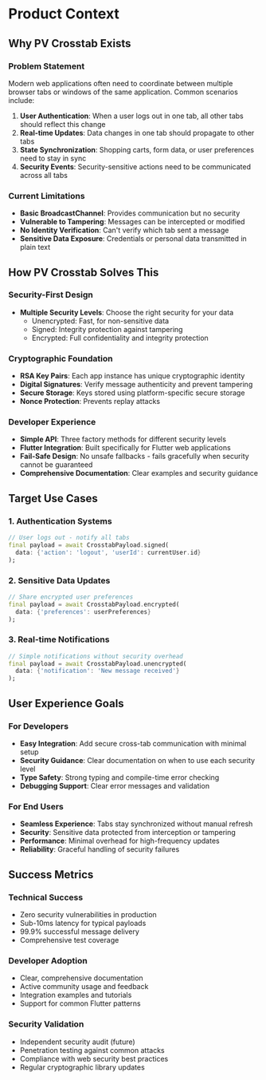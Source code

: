 # Product Context

## Why PV Crosstab Exists

### Problem Statement
Modern web applications often need to coordinate between multiple browser tabs or windows of the same application. Common scenarios include:

1. **User Authentication**: When a user logs out in one tab, all other tabs should reflect this change
2. **Real-time Updates**: Data changes in one tab should propagate to other tabs
3. **State Synchronization**: Shopping carts, form data, or user preferences need to stay in sync
4. **Security Events**: Security-sensitive actions need to be communicated across all tabs

### Current Limitations
- **Basic BroadcastChannel**: Provides communication but no security
- **Vulnerable to Tampering**: Messages can be intercepted or modified
- **No Identity Verification**: Can't verify which tab sent a message
- **Sensitive Data Exposure**: Credentials or personal data transmitted in plain text

## How PV Crosstab Solves This

### Security-First Design
- **Multiple Security Levels**: Choose the right security for your data
  - Unencrypted: Fast, for non-sensitive data
  - Signed: Integrity protection against tampering
  - Encrypted: Full confidentiality and integrity protection

### Cryptographic Foundation
- **RSA Key Pairs**: Each app instance has unique cryptographic identity
- **Digital Signatures**: Verify message authenticity and prevent tampering
- **Secure Storage**: Keys stored using platform-specific secure storage
- **Nonce Protection**: Prevents replay attacks

### Developer Experience
- **Simple API**: Three factory methods for different security levels
- **Flutter Integration**: Built specifically for Flutter web applications
- **Fail-Safe Design**: No unsafe fallbacks - fails gracefully when security cannot be guaranteed
- **Comprehensive Documentation**: Clear examples and security guidance

## Target Use Cases

### 1. Authentication Systems
```dart
// User logs out - notify all tabs
final payload = await CrosstabPayload.signed(
  data: {'action': 'logout', 'userId': currentUser.id}
);
```

### 2. Sensitive Data Updates
```dart
// Share encrypted user preferences
final payload = await CrosstabPayload.encrypted(
  data: {'preferences': userPreferences}
);
```

### 3. Real-time Notifications
```dart
// Simple notifications without security overhead
final payload = await CrosstabPayload.unencrypted(
  data: {'notification': 'New message received'}
);
```

## User Experience Goals

### For Developers
- **Easy Integration**: Add secure cross-tab communication with minimal setup
- **Security Guidance**: Clear documentation on when to use each security level
- **Type Safety**: Strong typing and compile-time error checking
- **Debugging Support**: Clear error messages and validation

### For End Users
- **Seamless Experience**: Tabs stay synchronized without manual refresh
- **Security**: Sensitive data protected from interception or tampering
- **Performance**: Minimal overhead for high-frequency updates
- **Reliability**: Graceful handling of security failures

## Success Metrics

### Technical Success
- Zero security vulnerabilities in production
- Sub-10ms latency for typical payloads
- 99.9% successful message delivery
- Comprehensive test coverage

### Developer Adoption
- Clear, comprehensive documentation
- Active community usage and feedback
- Integration examples and tutorials
- Support for common Flutter patterns

### Security Validation
- Independent security audit (future)
- Penetration testing against common attacks
- Compliance with web security best practices
- Regular cryptographic library updates 